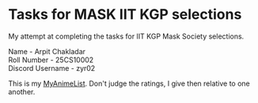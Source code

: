 # Tasks for MASK IIT KGP selections
My attempt at completing the tasks for IIT KGP Mask Society selections.

Name - Arpit Chakladar\
Roll Number - 25CS10002\
Discord Username - zyr02

This is my [MyAnimeList](https://myanimelist.net/animelist/Morislus). Don't judge the ratings, I give then relative to one another.

